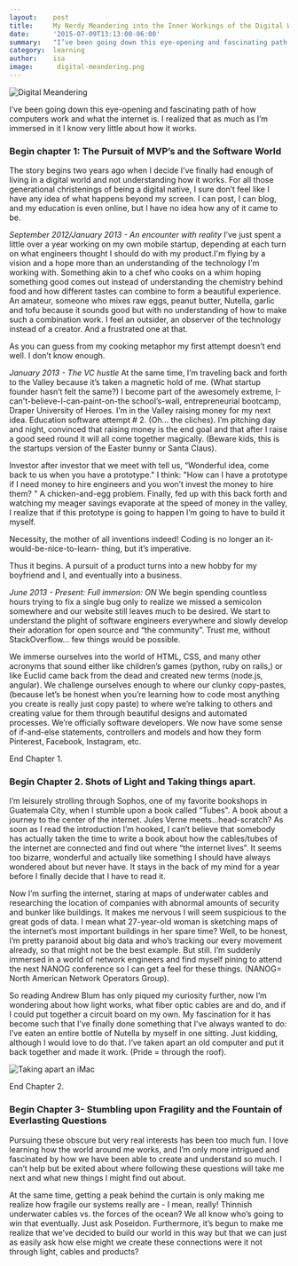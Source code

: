 ```yaml
---
layout:    post
title:     My Nerdy Meandering into the Inner Workings of the Digital World and Ocassional references to Nutella. A snapshot. 
date:      '2015-07-09T13:13:00-06:00'
summary:   "I’ve been going down this eye-opening and fascinating path of how computers work and what the internet is. I realized that as much as I’m immersed in it I know very very little about how it works "
category:  learning
author:    isa	 
image: 		digital-meandering.png
---
```


![Digital Meandering](/images/digital-meandering.jpg)

I’ve been going down this eye-opening and fascinating path of how computers work and what the internet is. I realized that as much as I’m immersed in it I know very little about how it works. 

### Begin chapter 1: The Pursuit of MVP’s and the Software World

The story begins two years ago when I decide I’ve finally had enough of living in a digital world and not understanding how it works. For all those generational christenings of being a digital native, I sure don’t feel like I have any idea of what happens beyond my screen. I can post, I can blog, and my education is even online, but I have no idea how any of it came to be. 

_September 2012/January 2013 - An encounter with reality_ 
I’ve just spent a little over a year working on my own mobile startup, depending at each turn on what engineers thought I should do with my product.I'm flying by a vision and a hope more than an understanding of the technology I'm working with. Something akin to a chef who cooks on a whim hoping something good comes out instead of understanding the chemistry behind food and how different tastes can combine to form a beautiful experience. An amateur, someone who mixes raw eggs, peanut butter, Nutella, garlic and tofu because it sounds good but with no understanding of how to make such a combination work. I feel an outsider, an observer of the technology instead of a creator. And a frustrated one at that. 

As you can guess from my cooking metaphor my first attempt doesn’t end well. I don’t know enough. 

_January 2013 - The VC hustle_
At the same time, I’m traveling back and forth to the Valley because it’s taken a magnetic hold of me. (What startup founder hasn’t felt the same?)  I become part of the awesomely extreme, I-can't-believe-I-can-paint-on-the school’s-wall, entrepreneurial bootcamp, Draper University of Heroes. I’m in the Valley raising money for my next idea. Education software attempt # 2. (Oh... the cliches).  I’m pitching day and night, convinced that raising money is the end goal and that after I raise a good seed round it will all come together magically. (Beware kids, this is the startups version of the Easter bunny or Santa Claus). 

Investor after investor that we meet with tell us, “Wonderful idea, come back to us when you have a prototype." I think: "How can I have a prototype if I need money to hire engineers and you won’t invest the money to hire them? " A chicken-and-egg problem. Finally, fed up with this back forth and watching my meager savings evaporate at the speed of money in the valley, I realize that if this prototype is going to happen I’m going to have to build it myself.

Necessity, the mother of all inventions indeed! Coding is no longer an it-would-be-nice-to-learn- thing, but it’s imperative. 

Thus it begins. A pursuit of a product turns into a new hobby for my boyfriend and I, and eventually into a business. 

_June 2013 - Present: Full immersion: ON_
We begin spending countless hours trying to fix a single bug only to realize we missed a semicolon somewhere and our website still leaves much to be desired. We start to understand the plight of software engineers everywhere and slowly develop their adoration for open source and “the community”. Trust me, without StackOverflow... few things would be possible.  

We immerse ourselves into the world of HTML, CSS, and many other acronyms that sound either like children’s games (python, ruby on rails,) or like Euclid came back from the dead and created new terms (node.js, angular). We challenge ourselves enough to where our clunky copy-pastes, (because let’s be honest when you’re learning how to code most anything you create is really just copy paste) to where we’re talking to others and creating value for them through beautiful designs and automated processes. We’re officially software developers. We now have some sense of if-and-else statements, controllers and models and how they form Pinterest, Facebook, Instagram, etc. 

End Chapter 1. 


### Begin Chapter 2.  Shots of Light and Taking things apart. 

I’m leisurely strolling through Sophos, one of my favorite bookshops in Guatemala City, when I stumble upon a book called “Tubes". A book about a journey to the center of the internet. Jules Verne meets...head-scratch? As soon as I read the introduction I’m hooked, I can’t believe that somebody has actually taken the time to write a book about how the cables/tubes of the internet are connected and find out where “the internet lives”. It seems too bizarre, wonderful and actually like something I should have always wondered about but never have. It stays in the back of my mind for a year before I finally decide that I have to read it. 

Now I’m surfing the internet, staring at maps of underwater cables and researching the location of companies with abnormal amounts of security and bunker like buildings. It makes me nervous I will seem suspicious to the great gods of data. I mean what 27-year-old woman is sketching maps of the internet’s most important buildings in her spare time? Well, to be honest, I’m pretty paranoid about big data and who’s tracking our every movement already, so that might not be the best example. But still. I’m suddenly immersed in a world of network engineers and find myself pining to attend the next NANOG conference so I can get a feel for these things. (NANOG= North American Network Operators Group).  

So reading Andrew Blum has only piqued my curiosity further, now I’m wondering about how light works, what fiber optic cables are and do, and if I could put together a circuit board on my own. My fascination for it has become such that I’ve finally done something that I’ve always wanted to do: I’ve eaten an entire bottle of Nutella by myself in one sitting. Just kidding, although I would love to do that. I’ve taken apart an old computer and put it back together and made it work. (Pride = through the roof). 

![Taking apart an iMac](/images/imac1.jpg)

End Chapter 2. 

### Begin Chapter 3- Stumbling upon Fragility and the Fountain of Everlasting Questions

Pursuing these obscure but very real interests has been too much fun. I love learning how the world around me works, and I’m only more intrigued and fascinated by how we have been able to create and understand so much. I can’t help but be exited about where following these questions will take me next and what new things I might find out about. 

 At the same time, getting a peak behind the curtain is only making me realize how fragile our systems really are - I mean,  really! Thinnish underwater cables vs. the forces of the ocean? We all know who’s going to win that eventually. Just ask Poseidon.  Furthermore, it’s begun to make me realize that we’ve decided to build our world in this way but that we can just as easily ask how else might we create these connections were it not through light, cables and products? 

